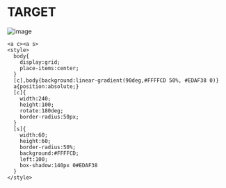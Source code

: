 # TARGET

![image](https://github.com/gaschneider/cssbattle/assets/16023844/14d1ca3b-9347-41d1-950c-13c09048e379)

```
<a c><a s>
<style>
  body{
    display:grid;
    place-items:center;
  }
  [c],body{background:linear-gradient(90deg,#FFFFCD 50%, #EDAF38 0)}
  a{position:absolute;}
  [c]{
    width:240;
    height:100;
    rotate:180deg;
    border-radius:50px;
  }
  [s]{
    width:60;
    height:60;
    border-radius:50%;
    background:#FFFFCD;
    left:100;
    box-shadow:140px 0#EDAF38
  }
</style>
```
